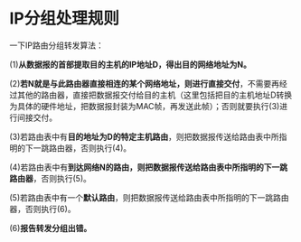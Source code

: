 # IP分组处理规则

一下IP路由分组转发算法：

(1)**从数据报的首部提取目的主机的IP地址D，得出目的网络地址为N。**

(2)**若N就是与此路由器直接相连的某个网络地址，则进行直接交付**，不需要再经过其他的路由器，直接把数据报交付给目的主机（这里包括把目的主机地址D转换为具体的硬件地址，把数据报封装为MAC帧，再发送此帧）；否则就要执行(3)进行间接交付。

(3)若路由表中有**目的地址为D的特定主机路由**，则把数据报传送给路由表中所指明的下一跳路由器，否则执行(4)。

(4)若路由表中有**到达网络N的路由，则把数据报传送给路由表中所指明的下一跳路由器**，否则执行(5)。

(5)若路由表中有一个**默认路由**，则把数据报传送给路由表中所指明的下一跳路由器，否则执行(6)。

(6)**报告转发分组出错。**

